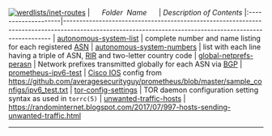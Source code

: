 [![werdlists/inet-routes](https://img.shields.io/badge/werdlists-inet-routes-purple/.svg?logo=github&style=popout&longCache=true)](# "werdlists/inet-routes")
|&nbsp;&nbsp;&nbsp;&nbsp;&nbsp;&nbsp;_Folder&nbsp;&nbsp;Name_&nbsp;&nbsp;&nbsp;&nbsp;&nbsp;&nbsp;| _Description of Contents_
|:--------------------|--------------------------------------------------------------------------------------------------------------------------------------------------------
| [autonomous-system-list](autonomous-system-list.txt.xz) |  complete number and name listing for each registered [ASN](https://wikipedia.org/wiki/Autonomous_system_(Internet) "Autonomous System Number") 
| [autonomous-system-numbers](autonomous-system-numbers.txt.xz) |  list with each line having a triple of ASN, [RIR](https://wikipedia.org/wiki/Regional_Internet_registry "Regional Internet Registry") and two-letter country code 
| [global-netprefs-perasn](global-netprefs-perasn.txt) |  Network prefixes transmitted globally for each ASN via [BGP](https://wikipedia.org/wiki/Border_Gateway_Protocol "Border Gateway Protocol") 
| [prometheus-ipv6-test](prometheus-ipv6-test.txt) |  [Cisco IOS](https://www.cisco.com/c/en/us/products/ios-nx-os-software/ios-technologies/) config from <https://github.com/averagesecurityguy/prometheus/blob/master/sample_configs/ipv6_test.txt> 
| [tor-config-settings](tor-config-settings.txt) | TOR daemon configuration setting syntax as used in `torrc(5)` 
| [unwanted-traffic-hosts](unwanted-traffic-hosts.txt) |  <https://randominternet.blogspot.com/2017/07/997-hosts-sending-unwanted-traffic.html> 
* * *

